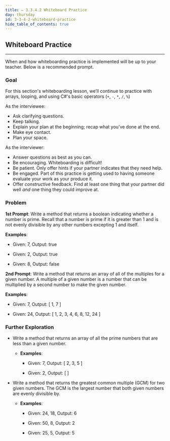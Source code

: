 ```yaml
---
title: ✏️ 3.3.4.2 Whiteboard Practice
day: thursday
id: 3-3-4-2-whiteboard-practice
hide_table_of_contents: true
---
```


## Whiteboard Practice
---

When and how whiteboarding practice is implemented will be up to your teacher. Below is a recommended prompt.

### Goal

For this section's whiteboarding lesson, we’ll continue to practice with arrays, looping, and using C#'s basic operators (`+`, `-`, `*`, `/`, `%`)

As the interviewee:

* Ask clarifying questions.
* Keep talking.
* Explain your plan at the beginning; recap what you’ve done at the end.
* Make eye contact.
* Plan your space.

As the interviewer:

* Answer questions as best as you can.
* Be encouraging. Whiteboarding is difficult!
* Be patient. Only offer hints if your partner indicates that they need help.
* Be engaged. Part of this practice is getting used to having someone evaluate your work as your produce it.
* Offer _constructive_ feedback. Find at least one thing that your partner did well _and_ one thing they could improve at.

### Problem

**1st Prompt**: Write a method that returns a boolean indicating whether a number is prime. Recall that a number is prime if it is greater than 1 and is not evenly divisible by any other numbers excepting 1 and itself. 

**Examples**:

  * Given: 7, Output: true

  * Given: 2, Output: true

  * Given: 8, Output: false

**2nd Prompt**: Write a method that returns an array of all of the multiples for a given number. A multiple of a given number is a number that can be multiplied by a second number to make the given number. 


**Examples**:

  * Given: 7, Output: [ 1, 7 ]

  * Given: 24, Output: [ 1, 2, 3, 4, 6, 8, 12, 24 ]

### Further Exploration

* Write a method that returns an array of all the prime numbers that are less than a given number. 
  * **Examples**:
      * Given: 7, Output: [ 2, 3, 5 ]

      * Given: 2,  Output: [ ]

* Write a method that returns the greatest common multiple (GCM) for two given numbers. The GCM is the largest number that both given numbers are evenly divisible by. 
  * **Examples**:
      * Given: 24, 18, Output: 6

      * Given: 50, 8, Output: 2

      * Given: 25, 5, Output: 5
